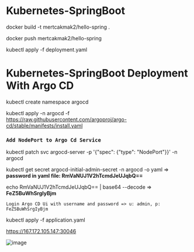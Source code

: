 # Kubernetes-SpringBoot

docker build -t mertcakmak2/hello-spring .

docker push mertcakmak2/hello-spring

kubectl apply -f deployment.yaml

# Kubernetes-SpringBoot Deployment With Argo CD

kubectl create namespace argocd

kubectl apply -n argocd -f https://raw.githubusercontent.com/argoproj/argo-cd/stable/manifests/install.yaml

### **`Add NodePort to Argo Cd Service`**

kubectl patch svc argocd-server -p '{"spec": {"type": "NodePort"}}' -n argocd

kubectl get secret argocd-initial-admin-secret -n argocd -o yaml  => **password in yaml file: RmVaNUJ1V2hTcmdJeUJqbQ==**

echo RmVaNUJ1V2hTcmdJeUJqbQ== | base64 --decode => **FeZ5BuWhSrgIyBjm**

`Login Argo CD Ui with username and password => u: admin, p: FeZ5BuWhSrgIyBjm`

kubectl apply -f application.yaml

https://167.172.105.147:30046

![image](https://user-images.githubusercontent.com/21373505/143919027-dfe38e23-28c4-4d3e-a1a3-2df2b45df501.png)
